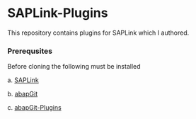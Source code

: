 # SAPLink-Plugins
This repository contains plugins for SAPLink which I authored. 

### Prerequsites
Before cloning the following must be installed

a. [SAPLink](https://www.assembla.com/spaces/saplink/wiki)

b. [abapGit](https://github.com/larshp/abapGit)

c. [abapGit-Plugins](https://github.com/larshp/abapGit-Plugins)
